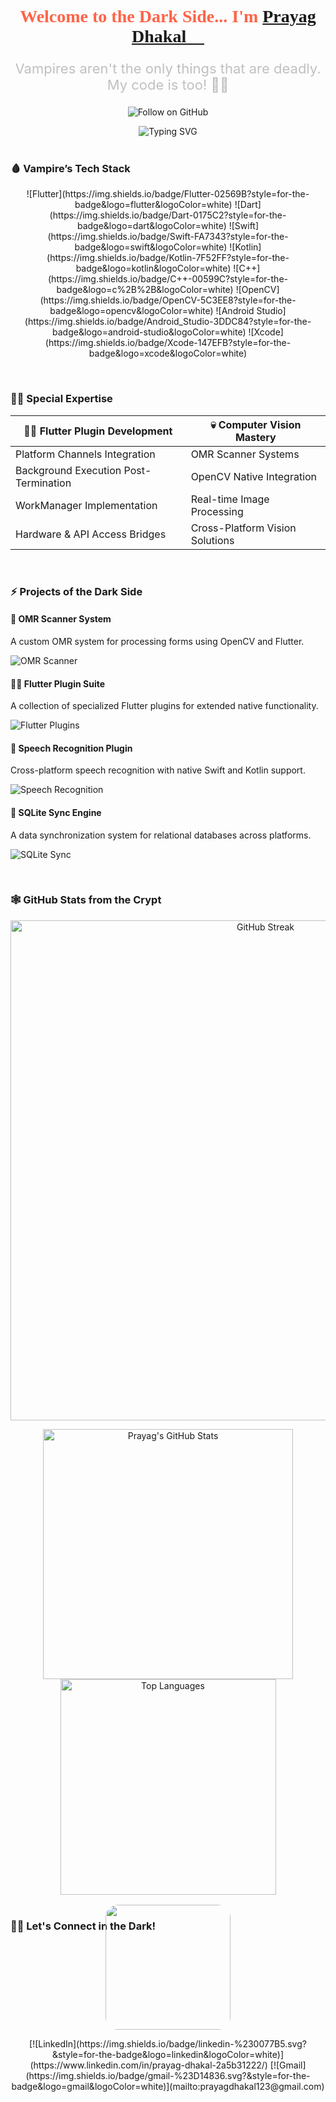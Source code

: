<!-- Profile README -->

<div align="center">
  <!-- Vampire-themed Header -->
  <h1 style="color: #ff6347; font-family: 'Creepster', cursive;">
    Welcome to the Dark Side... I'm <a href="https://github.com/prayag887" target="_blank">Prayag Dhakal 👹</a>
  </h1>
  <p style="font-size: 22px; color: #c0c0c0;">Vampires aren't the only things that are deadly. My code is too! 🧛‍♂️</p>
  
  <!-- GitHub Stats Section -->
  <p align="center">
    <img src="https://img.shields.io/github/followers/prayag887?label=Follow&style=social" alt="Follow on GitHub" />
  </p>

  <img src="https://readme-typing-svg.herokuapp.com?font=Fira+Code&size=30&duration=3000&pause=1000&color=ff6347&center=true&vCenter=true&random=false&width=600&height=60&lines=Flutter+Plugin+Architect;Computer+Vision+Specialist;Cross-Platform+Developer;OMR+Scanning+Master" alt="Typing SVG"/>

</div>

<br>

### 🩸 **Vampire’s Tech Stack**

<p align="center">
  ![Flutter](https://img.shields.io/badge/Flutter-02569B?style=for-the-badge&logo=flutter&logoColor=white)
  ![Dart](https://img.shields.io/badge/Dart-0175C2?style=for-the-badge&logo=dart&logoColor=white)
  ![Swift](https://img.shields.io/badge/Swift-FA7343?style=for-the-badge&logo=swift&logoColor=white)
  ![Kotlin](https://img.shields.io/badge/Kotlin-7F52FF?style=for-the-badge&logo=kotlin&logoColor=white)
  ![C++](https://img.shields.io/badge/C++-00599C?style=for-the-badge&logo=c%2B%2B&logoColor=white)
  ![OpenCV](https://img.shields.io/badge/OpenCV-5C3EE8?style=for-the-badge&logo=opencv&logoColor=white)
  ![Android Studio](https://img.shields.io/badge/Android_Studio-3DDC84?style=for-the-badge&logo=android-studio&logoColor=white)
  ![Xcode](https://img.shields.io/badge/Xcode-147EFB?style=for-the-badge&logo=xcode&logoColor=white)
</p>

<br>

### 🧛‍♂️ **Special Expertise**

| 🧛‍♂️ **Flutter Plugin Development** | 💀 **Computer Vision Mastery** |
| ----------------------------------- | ----------------------------- |
| Platform Channels Integration       | OMR Scanner Systems           |
| Background Execution Post-Termination | OpenCV Native Integration     |
| WorkManager Implementation          | Real-time Image Processing    |
| Hardware & API Access Bridges      | Cross-Platform Vision Solutions|

<br>

### ⚡️ **Projects of the Dark Side**

#### 🦇 **OMR Scanner System**

A custom OMR system for processing forms using OpenCV and Flutter.

![OMR Scanner](https://via.placeholder.com/500x300.png?text=OMR+Scanner)

#### 🧛‍♂️ **Flutter Plugin Suite**

A collection of specialized Flutter plugins for extended native functionality.

![Flutter Plugins](https://via.placeholder.com/500x300.png?text=Flutter+Plugins)

#### 🖤 **Speech Recognition Plugin**

Cross-platform speech recognition with native Swift and Kotlin support.

![Speech Recognition](https://via.placeholder.com/500x300.png?text=Speech+Recognition)

#### 🔄 **SQLite Sync Engine**

A data synchronization system for relational databases across platforms.

![SQLite Sync](https://via.placeholder.com/500x300.png?text=SQLite+Sync)

<br>

### 🕸️ **GitHub Stats from the Crypt**

<p align="center">
  <img src="https://github-readme-streak-stats.herokuapp.com?user=prayag887&theme=tokyonight&hide_border=true&border_radius=10&date_format=j%20M%5B%20Y%5D&card_width=800" alt="GitHub Streak" width="800"/>
</p>

<div align="center">
  <img src="https://github-readme-stats.vercel.app/api?username=prayag887&show_icons=true&theme=tokyonight&hide_border=true&count_private=true&border_radius=10" width="400" alt="Prayag's GitHub Stats"/>
  <img src="https://github-readme-stats.vercel.app/api/top-langs/?username=prayag887&layout=compact&theme=tokyonight&hide_border=true&border_radius=10" width="345" alt="Top Languages"/>
</div>

<br>

### 🧛‍♂️ **Let's Connect in the Dark!**

<p align="center">
  <img src="https://media.giphy.com/media/qgQUggAC3Pfv687qPC/giphy.gif" width="200" style="border-radius: 20px; margin-top: -60px;"/>
</p>

<p align="center">
  [![LinkedIn](https://img.shields.io/badge/linkedin-%230077B5.svg?&style=for-the-badge&logo=linkedin&logoColor=white)](https://www.linkedin.com/in/prayag-dhakal-2a5b31222/)
  [![Gmail](https://img.shields.io/badge/gmail-%23D14836.svg?&style=for-the-badge&logo=gmail&logoColor=white)](mailto:prayagdhakal123@gmail.com)
</p>
